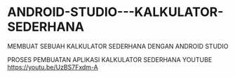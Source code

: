 # ANDROID-STUDIO---KALKULATOR-SEDERHANA
MEMBUAT SEBUAH KALKULATOR SEDERHANA DENGAN ANDROID STUDIO

PROSES PEMBUATAN APLIKASI KALKULATOR SEDERHANA YOUTUBE
https://youtu.be/UzBS7Fxdm-A

